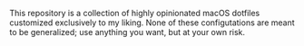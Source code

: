 This repository is a collection of highly opinionated macOS dotfiles customized exclusively to my liking. None of these configutations are meant to be generalized; use anything you want, but at your own risk.

